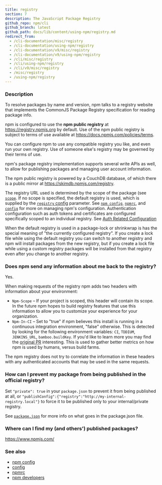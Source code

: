 ```yaml
---
title: registry
section: 7
description: The JavaScript Package Registry
github_repo: npm/cli
github_branch: latest
github_path: docs/lib/content/using-npm/registry.md
redirect_from:
  - /cli-documentation/misc/registry
  - /cli-documentation/using-npm/registry
  - /cli-documentation/v9/misc/registry
  - /cli-documentation/v9/using-npm/registry
  - /cli/misc/registry
  - /cli/using-npm/registry
  - /cli/v9/misc/registry
  - /misc/registry
  - /using-npm/registry
---
```


### Description

To resolve packages by name and version, npm talks to a registry website
that implements the CommonJS Package Registry specification for reading
package info.

npm is configured to use the **npm public registry** at
<https://registry.npmjs.org> by default. Use of the npm public registry is
subject to terms of use available at <https://docs.npmjs.com/policies/terms>.

You can configure npm to use any compatible registry you like, and even run
your own registry. Use of someone else's registry may be governed by their
terms of use.

npm's package registry implementation supports several
write APIs as well, to allow for publishing packages and managing user
account information.

The npm public registry is powered by a CouchDB database,
of which there is a public mirror at <https://skimdb.npmjs.com/registry>.

The registry URL used is determined by the scope of the package (see
[`scope`](/cli/v9/using-npm/scope). If no scope is specified, the default registry is
used, which is supplied by the [`registry` config](/cli/v9/using-npm/config#registry)
parameter.  See [`npm config`](/cli/v9/commands/npm-config),
[`npmrc`](/cli/v9/configuring-npm/npmrc), and [`config`](/cli/v9/using-npm/config) for more on
managing npm's configuration.
Authentication configuration such as auth tokens and certificates are configured
specifically scoped to an individual registry. See
[Auth Related Configuration](/cli/v9/configuring-npm/npmrc#auth-related-configuration)

When the default registry is used in a package-lock or shrinkwrap is has the
special meaning of "the currently configured registry". If you create a lock
file while using the default registry you can switch to another registry and
npm will install packages from the new registry, but if you create a lock
file while using a custom registry packages will be installed from that
registry even after you change to another registry.

### Does npm send any information about me back to the registry?

Yes.

When making requests of the registry npm adds two headers with information
about your environment:

* `Npm-Scope` – If your project is scoped, this header will contain its
  scope. In the future npm hopes to build registry features that use this
  information to allow you to customize your experience for your
  organization.
* `Npm-In-CI` – Set to "true" if npm believes this install is running in a
  continuous integration environment, "false" otherwise. This is detected by
  looking for the following environment variables: `CI`, `TDDIUM`,
  `JENKINS_URL`, `bamboo.buildKey`. If you'd like to learn more you may find
  the [original PR](https://github.com/npm/npm-registry-client/pull/129)
  interesting.
  This is used to gather better metrics on how npm is used by humans, versus
  build farms.

The npm registry does not try to correlate the information in these headers
with any authenticated accounts that may be used in the same requests.

### How can I prevent my package from being published in the official registry?

Set `"private": true` in your `package.json` to prevent it from being
published at all, or
`"publishConfig":{"registry":"http://my-internal-registry.local"}`
to force it to be published only to your internal/private registry.

See [`package.json`](/cli/v9/configuring-npm/package-json) for more info on what goes in the package.json file.

### Where can I find my (and others') published packages?

<https://www.npmjs.com/>

### See also

* [npm config](/cli/v9/commands/npm-config)
* [config](/cli/v9/using-npm/config)
* [npmrc](/cli/v9/configuring-npm/npmrc)
* [npm developers](/cli/v9/using-npm/developers)
